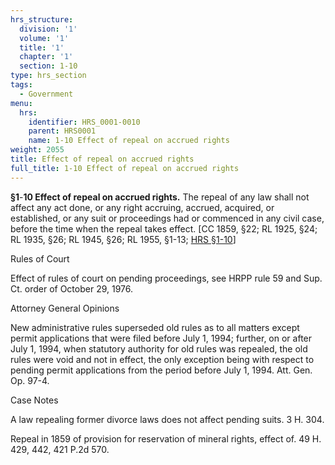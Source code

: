```yaml
---
hrs_structure:
  division: '1'
  volume: '1'
  title: '1'
  chapter: '1'
  section: 1-10
type: hrs_section
tags:
  - Government
menu:
  hrs:
    identifier: HRS_0001-0010
    parent: HRS0001
    name: 1-10 Effect of repeal on accrued rights
weight: 2055
title: Effect of repeal on accrued rights
full_title: 1-10 Effect of repeal on accrued rights
---
```

**§1**-**10 Effect of repeal on accrued rights.** The repeal of any law shall not affect any act done, or any right accruing, accrued, acquired, or established, or any suit or proceedings had or commenced in any civil case, before the time when the repeal takes effect. [CC 1859, §22; RL 1925, §24; RL 1935, §26; RL 1945, §26; RL 1955, §1-13; [HRS §1-10](/title-1/chapter-1/section-1-10/)]

Rules of Court

Effect of rules of court on pending proceedings, see HRPP rule 59 and Sup. Ct. order of October 29, 1976.

Attorney General Opinions

New administrative rules superseded old rules as to all matters except permit applications that were filed before July 1, 1994; further, on or after July 1, 1994, when statutory authority for old rules was repealed, the old rules were void and not in effect, the only exception being with respect to pending permit applications from the period before July 1, 1994\. Att. Gen. Op. 97-4.

Case Notes

A law repealing former divorce laws does not affect pending suits. 3 H. 304.

Repeal in 1859 of provision for reservation of mineral rights, effect of. 49 H. 429, 442, 421 P.2d 570.